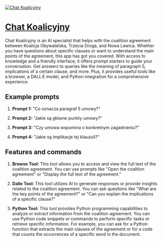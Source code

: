 [![Chat Koalicyjny](https://files.oaiusercontent.com/file-fKps3hoi48LlGz1SxZNElQrO?se=2123-10-17T14%3A40%3A07Z&sp=r&sv=2021-08-06&sr=b&rscc=max-age%3D31536000%2C%20immutable&rscd=attachment%3B%20filename%3D7a25a104-b260-442b-98b3-fa3832192692.png&sig=SmdB3byt1xVINUVW60PvslcXbN//%2BniuChMwLGrnOVM%3D)](https://chat.openai.com/g/g-TUh6vwJDa-chat-koalicyjny)

# [Chat Koalicyjny](https://chat.openai.com/g/g-TUh6vwJDa-chat-koalicyjny)

Chat Koalicyjny is an AI specialist that helps with the coalition agreement between Koalicja Obywatelska, Trzecia Droga, and Nowa Lewica. Whether you have questions about specific clauses or want to understand the main points of the agreement, this app has got you covered. With access to knowledge and a friendly interface, it offers prompt starters to guide your conversation. Get answers to queries like the meaning of paragraph 5, implications of a certain clause, and more. Plus, it provides useful tools like a browser, a DALL·E model, and Python integration for a comprehensive experience.

## Example prompts

1. **Prompt 1:** "Co oznacza paragraf 5 umowy?"

2. **Prompt 2:** "Jakie są główne punkty umowy?"

3. **Prompt 3:** "Czy umowa wspomina o konkretnym zagadnieniu?"

4. **Prompt 4:** "Jakie są implikacje tej klauzuli?"

## Features and commands

1. **Browse Tool:** This tool allows you to access and view the full text of the coalition agreement. You can use prompts like "Open the coalition agreement" or "Display the full text of the agreement."

2. **Dalle Tool:** This tool utilizes AI to generate responses or provide insights related to the coalition agreement. You can ask questions like "What are the key points of the agreement?" or "Can you explain the implications of a specific clause?"

3. **Python Tool:** This tool provides Python programming capabilities to analyze or extract information from the coalition agreement. You can use Python code snippets or commands to perform specific tasks or retrieve specific information. For example, you can ask for a Python function that extracts the main clauses of the agreement or for a code that counts the occurrences of a specific word in the document.